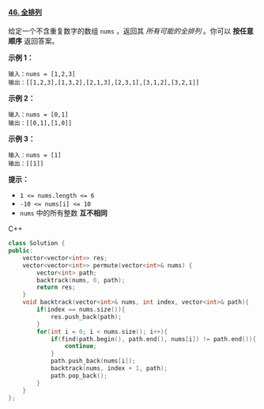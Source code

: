 #### [46. 全排列](https://leetcode-cn.com/problems/permutations/)

给定一个不含重复数字的数组 `nums` ，返回其 *所有可能的全排列* 。你可以 **按任意顺序** 返回答案。

 

**示例 1：**

```
输入：nums = [1,2,3]
输出：[[1,2,3],[1,3,2],[2,1,3],[2,3,1],[3,1,2],[3,2,1]]
```

**示例 2：**

```
输入：nums = [0,1]
输出：[[0,1],[1,0]]
```

**示例 3：**

```
输入：nums = [1]
输出：[[1]]
```

 

**提示：**

- `1 <= nums.length <= 6`
- `-10 <= nums[i] <= 10`
- `nums` 中的所有整数 **互不相同**



C++

```c++
class Solution {
public:
    vector<vector<int>> res;
    vector<vector<int>> permute(vector<int>& nums) {
        vector<int> path;
        backtrack(nums, 0, path);
        return res;
    }
    void backtrack(vector<int>& nums, int index, vector<int>& path){
        if(index == nums.size()){
            res.push_back(path);
        }
        for(int i = 0; i < nums.size(); i++){
            if(find(path.begin(), path.end(), nums[i]) != path.end()){
                continue;
            }
            path.push_back(nums[i]);
            backtrack(nums, index + 1, path);
            path.pop_back();
        }
    }
};
```


